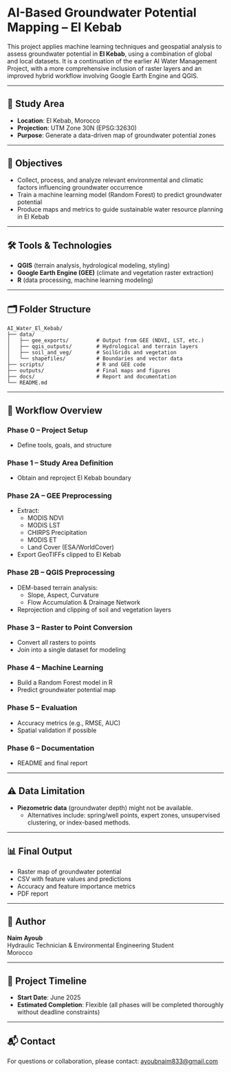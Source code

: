 # AI-Based Groundwater Potential Mapping – El Kebab

This project applies machine learning techniques and geospatial analysis to assess groundwater potential in **El Kebab**, using a combination of global and local datasets. It is a continuation of the earlier AI Water Management Project, with a more comprehensive inclusion of raster layers and an improved hybrid workflow involving Google Earth Engine and QGIS.

---

## 📍 Study Area
- **Location**: El Kebab, Morocco
- **Projection**: UTM Zone 30N (EPSG:32630)
- **Purpose**: Generate a data-driven map of groundwater potential zones

---

## 🧠 Objectives
- Collect, process, and analyze relevant environmental and climatic factors influencing groundwater occurrence
- Train a machine learning model (Random Forest) to predict groundwater potential
- Produce maps and metrics to guide sustainable water resource planning in El Kebab

---

## 🛠️ Tools & Technologies
- **QGIS** (terrain analysis, hydrological modeling, styling)
- **Google Earth Engine (GEE)** (climate and vegetation raster extraction)
- **R** (data processing, machine learning modeling)

---

## 🗂️ Folder Structure
```
AI_Water_El_Kebab/
├── data/
│   ├── gee_exports/         # Output from GEE (NDVI, LST, etc.)
│   ├── qgis_outputs/        # Hydrological and terrain layers
│   ├── soil_and_veg/        # SoilGrids and vegetation
│   └── shapefiles/          # Boundaries and vector data
├── scripts/                 # R and GEE code
├── outputs/                 # Final maps and figures
├── docs/                    # Report and documentation
└── README.md
```

---

## 🔄 Workflow Overview

### Phase 0 – Project Setup
- Define tools, goals, and structure

### Phase 1 – Study Area Definition
- Obtain and reproject El Kebab boundary

### Phase 2A – GEE Preprocessing
- Extract:
  - MODIS NDVI
  - MODIS LST
  - CHIRPS Precipitation
  - MODIS ET
  - Land Cover (ESA/WorldCover)
- Export GeoTIFFs clipped to El Kebab

### Phase 2B – QGIS Preprocessing
- DEM-based terrain analysis:
  - Slope, Aspect, Curvature
  - Flow Accumulation & Drainage Network
- Reprojection and clipping of soil and vegetation layers

### Phase 3 – Raster to Point Conversion
- Convert all rasters to points
- Join into a single dataset for modeling

### Phase 4 – Machine Learning
- Build a Random Forest model in R
- Predict groundwater potential map

### Phase 5 – Evaluation
- Accuracy metrics (e.g., RMSE, AUC)
- Spatial validation if possible

### Phase 6 – Documentation
- README and final report

---

## ⚠️ Data Limitation
- **Piezometric data** (groundwater depth) might not be available.
  - Alternatives include: spring/well points, expert zones, unsupervised clustering, or index-based methods.

---

## 📊 Final Output
- Raster map of groundwater potential
- CSV with feature values and predictions
- Accuracy and feature importance metrics
- PDF report

---

## 👤 Author
**Naim Ayoub**  
Hydraulic Technician & Environmental Engineering Student  
Morocco

---

## 📅 Project Timeline
- **Start Date**: June 2025
- **Estimated Completion**: Flexible (all phases will be completed thoroughly without deadline constraints)

---

## 📬 Contact
For questions or collaboration, please contact: ayoubnaim833@gmail.com
